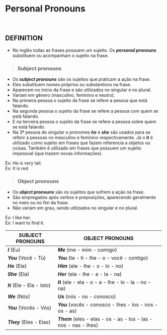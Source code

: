 # Personal Pronouns

<br>

## DEFINITION
* No inglês todas as frases possuem um sujeito. Os ***personal pronouns*** substituem ou acompanham o sujeito na frase.

> ### Subject pronouns
* Os ***subject pronouns*** são os sujeitos que praticam a ação na frase.
* Eles substituem nomes próprios ou substantivos na frase.
* Aparecem no início da frase e são utilizados no singular e no plural.  
* Variam em gênero (masculino, feminino e neutro).
* Na primeira pessoa o sujeito da frase se refere a pessoa que está falando.
* Na segunda pessoa o sujeito da frase se refere a pessoa com quem se está falando.
* E na terceira pessoa o sujeito da frase se refere a pessoa sobre quem se está falando.  
* Na 3ª pessoa do singular o pronomes ***he*** e ***she*** são usados para se referir a pessoas no masculino e feminino respectivamente. Já o ***it*** é utilizado como sujeito em frases que fazem referencia a objetos ou coisas. Também é utilizado em frases que possuem um sujeito impessoal (que trazem novas informações).
    
Ex: He is very tall.    
Ex: It is red.

> ### Object pronouns
* Os ***object pronouns*** são os sujeitos que sofrem a ação na frase.
* São empregados após verbos e preposições, aparecendo geralmente no meio ou no fim da frase.
* Não variam em grau, sendo utilizados no singular e no plural.

Ex: I like her.  
Ex: I want to  find it.

| SUBJECT PRONOUNS            | OBJECT PRONOUNS                                                   |
| --------------------------- | ----------------------------------------------------------------- |
| ***I*** (Eu)                | ***Me*** (me - mim - comigo)                                      |
| ***You*** (Você - Tú)       | ***You*** (te - ti - lhe - o - você - contigo)                    |
| ***He*** (Ele)              | ***Him*** (ele - lhe - o - lo - no)                               |
| ***She*** (Ela)             | ***Her*** (ela - lhe - a - la - na)                               |
| ***It*** (Ele - Ela - Isto) | ***It*** (ele - ela - o - a - lhe - lo - la - no - na)            |
| ***We*** (Nós)              | ***Us*** (nós - no - conosco)                                     |
| ***You*** (Vocês - Vós)     | ***You*** (vocês - conosco - lhes - los - nos - os - as)          |
| ***They*** (Eles - Elas)    | ***Them*** (eles - elas - os - as - los - las - nos - nas - lhes) |

